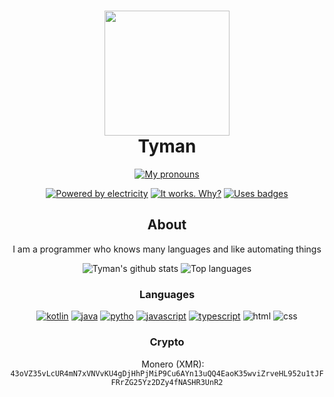<h1 align = "center">
	<img src="https://cdn.discordapp.com/attachments/792446134873751593/821553370597818368/ezgif.png" width="200" height="200">
	<br>
	Tyman
</h1>

<div align="center">

[![My pronouns](https://img.shields.io/endpoint?color=cyan&logo=pronouns&style=for-the-badge&url=https%3A%2F%2Fpronoundb.org%2Fshields%2F60026e79406af11e4593a00a)](https://pronoundb.org/)
	
[![Powered by electricity](https://forthebadge.com/images/badges/powered-by-electricity.svg)](https://forthebadge.com)
[![It works. Why?](https://forthebadge.com/images/badges/it-works-why.svg)](https://forthebadge.com)
[![Uses badges](https://forthebadge.com/images/badges/uses-badges.svg)](https://forthebadge.com)

## About

I am a programmer who knows many languages and like automating things

![Tyman's github stats](https://github-readme-stats.vercel.app/api?username=TymanWasTaken&count_private=true&show_icons=true&theme=gotham)
![Top languages](https://github-readme-stats.vercel.app/api/top-langs?username=TymanWasTaken&theme=gotham)

### Languages 

[![kotlin](https://img.shields.io/badge/kotlin-7e46fb.svg?&style=for-the-badge&logo=kotlin&logoColor=white)](https://kotlinlang.org)
[![java](https://img.shields.io/badge/java-e00000.svg?&style=for-the-badge&logo=java&logoColor=white)](https://java.com)
[![pytho](https://img.shields.io/badge/python-ffd448.svg?&style=for-the-badge&logo=python&logoColor=black)](https://python.org)
[![javascript](https://img.shields.io/badge/javascript-fcdc00.svg?&style=for-the-badge&logo=javascript&logoColor=black)](https://javascript.com)
[![typescript](https://img.shields.io/badge/typescript-3178c6.svg?&style=for-the-badge&logo=typescript&logoColor=white)](https://www.typescriptlang.org)
![html](https://img.shields.io/badge/html-green.svg?&style=for-the-badge&logo=html5&logoColor=white)
![css](https://img.shields.io/badge/css-magenta.svg?&style=for-the-badge&logo=css3&logoColor=white)
	
### Crypto

<img src="https://user-images.githubusercontent.com/32660892/151458620-865e6309-2da6-4531-ab0f-3cdd1da5ec6b.png" alt="" height="15px"> Monero (XMR): `43oVZ35vLcUR4mN7xVNVvKU4gDjHhPjMiP9Cu6AYn13uQQ4EaoK35wviZrveHL952u1tJFFRrZG25Yz2DZy4fNASHR3UnR2`

</div>
